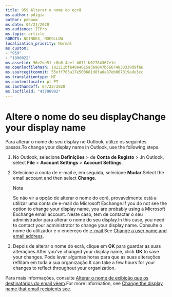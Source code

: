 ```yaml
---
title: 959 Alterar o nome do ecrã
ms.author: pdigia
author: pebaum
ms.date: 04/21/2020
ms.audience: ITPro
ms.topic: article
ROBOTS: NOINDEX, NOFOLLOW
localization_priority: Normal
ms.custom:
- "959"
- "1800022"
ms.assetid: 96e2de51-c8b0-4eef-b071-b02784367e1e
ms.openlocfilehash: 182211bfa48a4015a3a9847b66674838338d9fa6
ms.sourcegitcommit: 55eff703a17e500681d8fa6a87eb067019ade3cc
ms.translationtype: MT
ms.contentlocale: pt-PT
ms.lasthandoff: 04/22/2020
ms.locfileid: "43706982"
---
```

# <a name="change-your-display-name"></a><span data-ttu-id="a2a6b-102">Altere o nome do seu display</span><span class="sxs-lookup"><span data-stu-id="a2a6b-102">Change your display name</span></span>
  
<span data-ttu-id="a2a6b-103">Para alterar o nome do seu display no Outlook, utilize os seguintes passos.</span><span class="sxs-lookup"><span data-stu-id="a2a6b-103">To change your display name in Outlook, use the following steps.</span></span>
  
1. <span data-ttu-id="a2a6b-104">No Outlook, selecione **Definições** \> de **Conta** **de Registo** \> .</span><span class="sxs-lookup"><span data-stu-id="a2a6b-104">In Outlook, select **File** \> **Account Settings** \> **Account Settings**.</span></span>

2. <span data-ttu-id="a2a6b-105">Selecione a conta de e-mail e, em seguida, selecione **Mudar**.</span><span class="sxs-lookup"><span data-stu-id="a2a6b-105">Select the email account and then select **Change**.</span></span>

    > [!NOTE]
    > <span data-ttu-id="a2a6b-106">Se não vir a opção de alterar o nome do ecrã, provavelmente está a utilizar uma conta de e-mail do Microsoft Exchange.</span><span class="sxs-lookup"><span data-stu-id="a2a6b-106">If you do not see the option to change your display name, you are probably using a Microsoft Exchange email account.</span></span> <span data-ttu-id="a2a6b-107">Neste caso, tem de contactar o seu administrador para alterar o nome do seu display.</span><span class="sxs-lookup"><span data-stu-id="a2a6b-107">In this case, you need to contact your administrator to change your display name.</span></span> <span data-ttu-id="a2a6b-108">Consulte o nome do utilizador e o endereço de [e-mail](https://docs.microsoft.com/office365/admin/add-users/change-a-user-name-and-email-address).</span><span class="sxs-lookup"><span data-stu-id="a2a6b-108">See [Change a user name and email address](https://docs.microsoft.com/office365/admin/add-users/change-a-user-name-and-email-address).</span></span>
  
3. <span data-ttu-id="a2a6b-109">Depois de alterar o nome do ecrã, clique em **OK** para guardar as suas alterações.</span><span class="sxs-lookup"><span data-stu-id="a2a6b-109">After you've changed your display name, click **OK** to save your changes.</span></span> <span data-ttu-id="a2a6b-110">Pode levar algumas horas para que as suas alterações reflitam em toda a sua organização.</span><span class="sxs-lookup"><span data-stu-id="a2a6b-110">It can take a few hours for your changes to reflect throughout your organization.</span></span>

<span data-ttu-id="a2a6b-111">Para mais informações, consulte [Alterar o nome de exibição que os destinatários do email vêem](https://support.office.com/article/2b53331a-ba2a-4803-88dc-ac9fe376c8a9.aspx).</span><span class="sxs-lookup"><span data-stu-id="a2a6b-111">For more information, see [Change the display name that email recipients see](https://support.office.com/article/2b53331a-ba2a-4803-88dc-ac9fe376c8a9.aspx).</span></span>
  